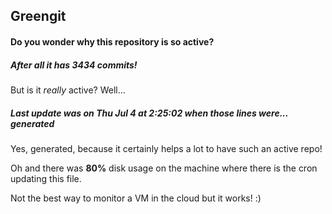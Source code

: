 ## Greengit

#### Do you wonder why this repository is so active?

##### After all it has 3434 commits!

But is it *really* active? Well...

##### Last update was on Thu Jul 4 at 2:25:02 when those lines were... generated

Yes, generated, because it certainly helps a lot to have such an active repo!

Oh and there was **80%** disk usage on the machine
where there is the cron updating this file.

Not the best way to monitor a VM in the cloud but it works! :)

